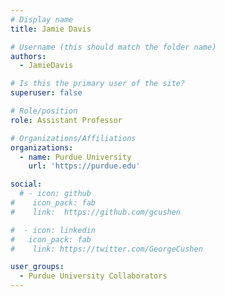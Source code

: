 ```yaml
---
# Display name
title: Jamie Davis

# Username (this should match the folder name)
authors:
  - JamieDavis

# Is this the primary user of the site?
superuser: false

# Role/position
role: Assistant Professor

# Organizations/Affiliations
organizations:
  - name: Purdue University
    url: 'https://purdue.edu'

social:
  # - icon: github
#    icon_pack: fab
#    link:  https://github.com/gcushen

#  - icon: linkedin
#   icon_pack: fab
#    link: https://twitter.com/GeorgeCushen

user_groups:
  - Purdue University Collaborators
---
```

